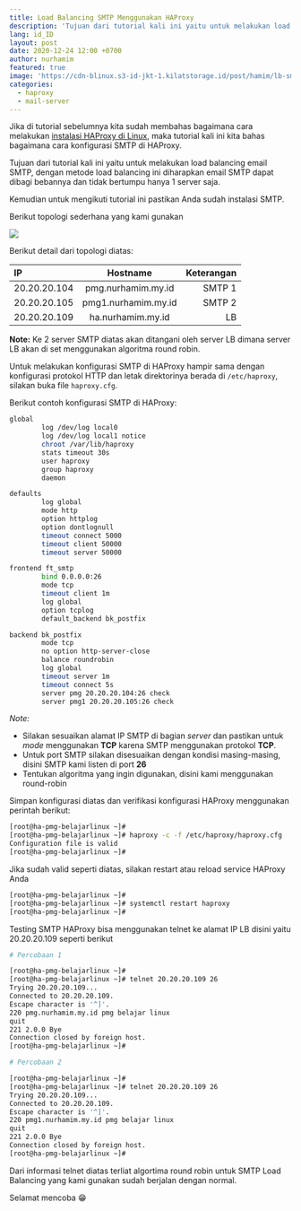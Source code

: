 ```yaml
---
title: Load Balancing SMTP Menggunakan HAProxy
description: 'Tujuan dari tutorial kali ini yaitu untuk melakukan load balancing email SMTP, dengan metode load balancing ini diharapkan email SMTP dapat dibagi bebannya dan tidak bertumpu hanya 1 server saja'
lang: id_ID
layout: post
date: 2020-12-24 12:00 +0700
author: nurhamim
featured: true
image: 'https://cdn-blinux.s3-id-jkt-1.kilatstorage.id/post/hamim/lb-smtp.png'
categories:
  - haproxy
  - mail-server
---
```


Jika di tutorial sebelumnya kita sudah membahas bagaimana cara melakukan [instalasi HAProxy di Linux](https://belajarlinux.id/cara-install-haproxy-di-linux/), maka tutorial kali ini kita bahas bagaimana cara konfigurasi SMTP di HAProxy. 

Tujuan dari tutorial kali ini yaitu untuk melakukan load balancing email SMTP, dengan metode load balancing ini diharapkan email SMTP dapat dibagi bebannya dan tidak bertumpu hanya 1 server saja. 

Kemudian untuk mengikuti tutorial ini pastikan Anda sudah instalasi SMTP.

Berikut topologi sederhana yang kami gunakan

![](https://cdn-blinux.s3-id-jkt-1.kilatstorage.id/post/hamim/load-balancing-smtp.png)

Berikut detail dari topologi diatas:

| IP           | Hostname            | Keterangan |
|:-------------|:-------------------:|-----------:|
| 20.20.20.104 | pmg.nurhamim.my.id  | SMTP 1     |
| 20.20.20.105 | pmg1.nurhamim.my.id | SMTP 2     |
| 20.20.20.109 | ha.nurhamim.my.id   | LB         |

**Note:** Ke 2 server SMTP diatas akan ditangani oleh server LB dimana server LB akan di set menggunakan algoritma round robin. 

Untuk melakukan konfigurasi SMTP di HAProxy hampir sama dengan konfigurasi protokol HTTP dan letak direktorinya berada di `/etc/haproxy`, silakan buka file `haproxy.cfg`. 

Berikut contoh konfigurasi SMTP di HAProxy:

```bash
global
        log /dev/log local0
        log /dev/log local1 notice
        chroot /var/lib/haproxy
        stats timeout 30s
        user haproxy
        group haproxy
        daemon

defaults
        log global
        mode http
        option httplog
        option dontlognull
        timeout connect 5000
        timeout client 50000
        timeout server 50000

frontend ft_smtp
        bind 0.0.0.0:26
        mode tcp
        timeout client 1m
        log global
        option tcplog
        default_backend bk_postfix

backend bk_postfix
        mode tcp
        no option http-server-close
        balance roundrobin
        log global
        timeout server 1m
        timeout connect 5s
        server pmg 20.20.20.104:26 check
        server pmg1 20.20.20.105:26 check
```

*Note:* 
- Silakan sesuaikan alamat IP SMTP di bagian _server_ dan pastikan untuk _mode_ menggunakan **TCP** karena SMTP menggunakan protokol **TCP**. 
- Untuk port SMTP silakan disesuaikan dengan kondisi masing-masing, disini SMTP kami listen di port **26**
- Tentukan algoritma yang ingin digunakan, disini kami menggunakan round-robin

Simpan konfigurasi diatas dan verifikasi konfigurasi HAProxy menggunakan perintah berikut:

```bash
[root@ha-pmg-belajarlinux ~]#
[root@ha-pmg-belajarlinux ~]# haproxy -c -f /etc/haproxy/haproxy.cfg
Configuration file is valid
[root@ha-pmg-belajarlinux ~]#
```

Jika sudah valid seperti diatas, silakan restart atau reload service HAProxy Anda

```bash
[root@ha-pmg-belajarlinux ~]#
[root@ha-pmg-belajarlinux ~]# systemctl restart haproxy
[root@ha-pmg-belajarlinux ~]#
```

Testing SMTP HAProxy bisa menggunakan telnet ke alamat IP LB disini yaitu 20.20.20.109 seperti berikut

```bash
# Percobaan 1

[root@ha-pmg-belajarlinux ~]#
[root@ha-pmg-belajarlinux ~]# telnet 20.20.20.109 26
Trying 20.20.20.109...
Connected to 20.20.20.109.
Escape character is '^]'.
220 pmg.nurhamim.my.id pmg belajar linux
quit
221 2.0.0 Bye
Connection closed by foreign host.
[root@ha-pmg-belajarlinux ~]#

# Percobaan 2

[root@ha-pmg-belajarlinux ~]#
[root@ha-pmg-belajarlinux ~]# telnet 20.20.20.109 26
Trying 20.20.20.109...
Connected to 20.20.20.109.
Escape character is '^]'.
220 pmg1.nurhamim.my.id pmg belajar linux
quit
221 2.0.0 Bye
Connection closed by foreign host.
[root@ha-pmg-belajarlinux ~]#
```

Dari informasi telnet diatas terliat algortima round robin untuk SMTP Load Balancing yang kami gunakan sudah berjalan dengan normal. 

Selamat mencoba 😁


